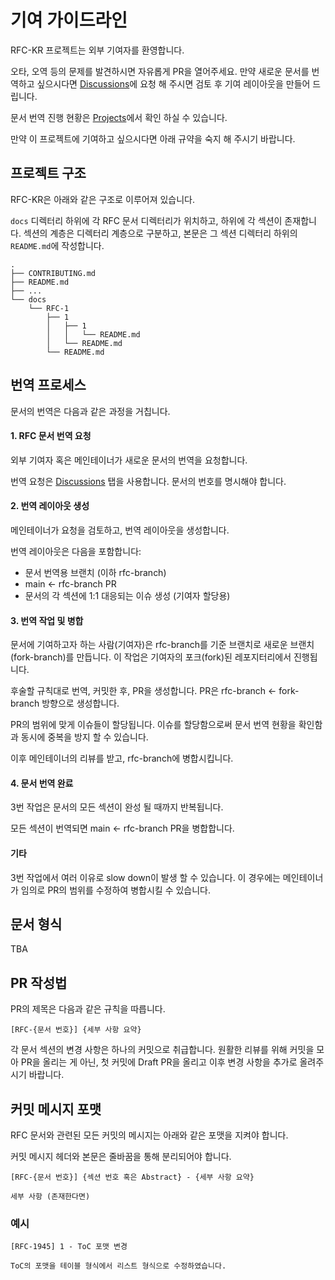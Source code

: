 # 기여 가이드라인

RFC-KR 프로젝트는 외부 기여자를 환영합니다.

오타, 오역 등의 문제를 발견하시면 자유롭게 PR을 열어주세요.
만약 새로운 문서를 번역하고 싶으시다면 [Discussions](https://github.com/gamultong/RFC-KR/discussions)에 요청 해 주시면 검토 후 기여 레이아웃을 만들어 드립니다.

문서 번역 진행 현황은 [Projects](https://github.com/orgs/gamultong/projects/1)에서 확인 하실 수 있습니다.

만약 이 프로젝트에 기여하고 싶으시다면 아래 규약을 숙지 해 주시기 바랍니다.

## 프로젝트 구조

RFC-KR은 아래와 같은 구조로 이루어져 있습니다.

`docs` 디렉터리 하위에 각 RFC 문서 디렉터리가 위치하고, 하위에 각 섹션이 존재합니다. 섹션의 계층은 디렉터리 계층으로 구분하고, 본문은 그 섹션 디렉터리 하위의 `README.md`에 작성합니다.

```text
.
├── CONTRIBUTING.md
├── README.md
├── ...
└── docs
    └── RFC-1
        ├── 1
        │   ├── 1
        │   │   └── README.md
        │   └── README.md
        └── README.md
```

## 번역 프로세스

문서의 번역은 다음과 같은 과정을 거칩니다.

#### 1. RFC 문서 번역 요청

외부 기여자 혹은 메인테이너가 새로운 문서의 번역을 요청합니다.

번역 요청은 [Discussions](https://github.com/gamultong/RFC-KR/discussions) 탭을 사용합니다. 문서의 번호를 명시해야 합니다.

#### 2. 번역 레이아웃 생성

<!-- 추후 자동화 이야기 추가  -->

메인테이너가 요청을 검토하고, 번역 레이아웃을 생성합니다.

번역 레이아웃은 다음을 포함합니다:

-   문서 번역용 브랜치 (이하 rfc-branch)
-   main <- rfc-branch PR
-   문서의 각 섹션에 1:1 대응되는 이슈 생성 (기여자 할당용)

#### 3. 번역 작업 및 병합

문서에 기여하고자 하는 사람(기여자)은 rfc-branch를 기준 브랜치로 새로운 브랜치(fork-branch)를 만듭니다. 이 작업은 기여자의 포크(fork)된 레포지터리에서 진행됩니다.

후술할 규칙대로 번역, 커밋한 후, PR을 생성합니다. PR은 rfc-branch <- fork-branch 방향으로 생성합니다.

<!-- 이슈 할당 규칙이 존재하지 않음 -->

PR의 범위에 맞게 이슈들이 할당됩니다. 이슈를 할당함으로써 문서 번역 현황을 확인함과 동시에 중복을 방지 할 수 있습니다.

이후 메인테이너의 리뷰를 받고, rfc-branch에 병합시킵니다.

#### 4. 문서 번역 완료

<!-- rfc-branch를 언제 병합 시킬지 의논되지 않음. 임시로 모두 번역 후 병합이라 명시 -->

3번 작업은 문서의 모든 섹션이 완성 될 때까지 반복됩니다.

모든 섹션이 번역되면 main <- rfc-branch PR을 병합합니다.

#### 기타

3번 작업에서 여러 이유로 slow down이 발생 할 수 있습니다. 이 경우에는 메인테이너가 임의로 PR의 범위를 수정하여 병합시킬 수 있습니다.

## 문서 형식

TBA

<!--
문서 형식은 아직 논의 되지 않아 한번 시행착오를 거친 후 업데이트 예정.
참고할 이슈: #5, #6, #7
-->

## PR 작성법

PR의 제목은 다음과 같은 규칙을 따릅니다.

```text
[RFC-{문서 번호}] {세부 사항 요약}
```

각 문서 섹션의 변경 사항은 하나의 커밋으로 취급합니다. 원활한 리뷰를 위해 커밋을 모아 PR을 올리는 게 아닌, 첫 커밋에 Draft PR을 올리고 이후 변경 사항을 추가로 올려주시기 바랍니다.

## 커밋 메시지 포맷

RFC 문서와 관련된 모든 커밋의 메시지는 아래와 같은 포맷을 지켜야 합니다.

커밋 메시지 헤더와 본문은 줄바꿈을 통해 분리되어야 합니다.

```text
[RFC-{문서 번호}] {섹션 번호 혹은 Abstract} - {세부 사항 요약}

세부 사항 (존재한다면)
```

### 예시

```text
[RFC-1945] 1 - ToC 포맷 변경

ToC의 포맷을 테이블 형식에서 리스트 형식으로 수정하였습니다.
```
